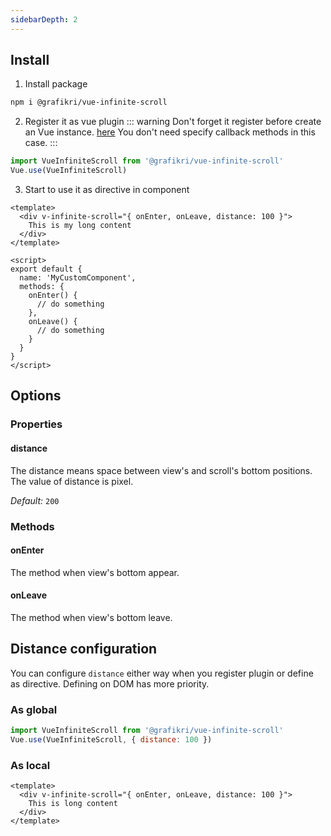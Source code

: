 ```yaml
---
sidebarDepth: 2
---
```


## Install
1. Install package
```bash
npm i @grafikri/vue-infinite-scroll 
```

2. Register it as vue plugin
::: warning
 Don't forget it register before create an Vue instance. 
[here](https://vuejs.org/v2/guide/plugins.html#Using-a-Plugin)
You don't need specify callback methods in this case.
:::
```js
import VueInfiniteScroll from '@grafikri/vue-infinite-scroll'
Vue.use(VueInfiniteScroll)
```

3. Start to use it as directive in component
```vue
<template>
  <div v-infinite-scroll="{ onEnter, onLeave, distance: 100 }">
    This is my long content
  </div>
</template>

<script>
export default {
  name: 'MyCustomComponent',
  methods: {
    onEnter() {
      // do something
    },
    onLeave() {
      // do something
    }
  }
}
</script>
```

## Options


### Properties

#### distance
The distance means space between view's and scroll's bottom positions. The value of distance is pixel.

*Default:* `200`

### Methods

#### onEnter
The method when view's bottom appear.

#### onLeave
The method when view's bottom leave.



## Distance configuration
You can configure <code>distance</code> either way when you register plugin or define as directive. Defining on DOM has more priority.

### As global
```js
import VueInfiniteScroll from '@grafikri/vue-infinite-scroll'
Vue.use(VueInfiniteScroll, { distance: 100 })
```

### As local
```vue
<template>
  <div v-infinite-scroll="{ onEnter, onLeave, distance: 100 }">
    This is long content
  </div>
</template>
```

